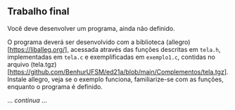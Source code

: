 ## Trabalho final

Você deve desenvolver um programa, ainda não definido.

O programa deverá ser desenvolvido com a biblioteca (allegro)[https://liballeg.org/], acessada através das funções descritas em ``tela.h``, implementadas em `tela.c` e exemplificadas em `exemplo1.c`, contidas no arquivo (tela.tgz)[https://github.com/BenhurUFSM/ed21a/blob/main/Complementos/tela.tgz].
Instale allegro, veja se o exemplo funciona, familiarize-se com as funções, enquanto o programa é definido.

... *continua* ...
